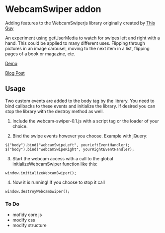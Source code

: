 WebcamSwiper addon
==================

Adding features to the WebcamSwiperjs library originally created by [This Guy](http://iambrandonn.github.com/)

An experiment using getUserMedia to watch for swipes left and right with a hand.  This could be applied to many different uses.  Flipping through pictures in an image carousel, moving to the next item in a list, flipping pages of a book or magazine, etc.

[Demo](http://iambrandonn.github.com/WebcamSwiper)

[Blog Post](http://tripleequals.blogspot.com/2012/09/webcam-swiper.html)

Usage
-----
Two custom events are added to the body tag by the library.  You need to bind callbacks to these events and initialize the library.  If desired you can stop the library with the destroy method as well.

1. Include the webcam-swiper-0.1.js with a script tag or the loader of your choice. 

2. Bind the swipe events however you choose.  Example with jQuery:

  `$("body").bind("webcamSwipeLeft", yourLeftEventHandler);
  $("body").bind("webcamSwipeRight", yourRightEventHandler);`

3. Start the webcam access with a call to the global initializeWebcamSwiper function like this:

  `window.initializeWebcamSwiper();`

4. Now it is running!  If you choose to stop it call

  `window.destroyWebcamSwiper();`


### To Do
* mofidy core js
* modify css
* modify structure